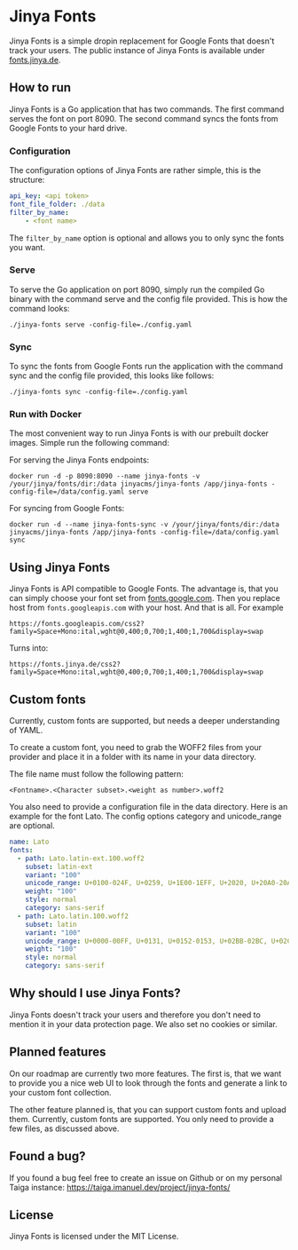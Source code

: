 # Jinya Fonts
Jinya Fonts is a simple dropin replacement for Google Fonts that doesn't track your users. The public instance of Jinya Fonts is available under [fonts.jinya.de](https://fonts.jinya.de). 

## How to run
Jinya Fonts is a Go application that has two commands. The first command serves the font on port 8090. The second command syncs the fonts from Google Fonts to your hard drive.

### Configuration
The configuration options of Jinya Fonts are rather simple, this is the structure:

```yaml
api_key: <api token>
font_file_folder: ./data
filter_by_name:
    - <font name>
```

The `filter_by_name` option is optional and allows you to only sync the fonts you want.

### Serve
To serve the Go application on port 8090, simply run the compiled Go binary with the command serve and the config file provided. This is how the command looks:

    ./jinya-fonts serve -config-file=./config.yaml

### Sync
To sync the fonts from Google Fonts run the application with the command sync and the config file provided, this looks like follows:

    ./jinya-fonts sync -config-file=./config.yaml

### Run with Docker
The most convenient way to run Jinya Fonts is with our prebuilt docker images. Simple run the following command:

For serving the Jinya Fonts endpoints:

    docker run -d -p 8090:8090 --name jinya-fonts -v /your/jinya/fonts/dir:/data jinyacms/jinya-fonts /app/jinya-fonts -config-file=/data/config.yaml serve

For syncing from Google Fonts:

    docker run -d --name jinya-fonts-sync -v /your/jinya/fonts/dir:/data jinyacms/jinya-fonts /app/jinya-fonts -config-file=/data/config.yaml sync

## Using Jinya Fonts
Jinya Fonts is API compatible to Google Fonts. The advantage is, that you can simply choose your font set from [fonts.google.com](https://fonts.google.com). Then you replace host from `fonts.googleapis.com` with your host. And that is all. For example 

    https://fonts.googleapis.com/css2?family=Space+Mono:ital,wght@0,400;0,700;1,400;1,700&display=swap

Turns into:

    https://fonts.jinya.de/css2?family=Space+Mono:ital,wght@0,400;0,700;1,400;1,700&display=swap

## Custom fonts
Currently, custom fonts are supported, but needs a deeper understanding of YAML.

To create a custom font, you need to grab the WOFF2 files from your provider and place it in a folder with its name in your data directory.

The file name must follow the following pattern:

    <Fontname>.<Character subset>.<weight as number>.woff2

You also need to provide a configuration file in the data directory. Here is an example for the font Lato. The config options category and unicode_range are optional.

```yaml
name: Lato
fonts:
  - path: Lato.latin-ext.100.woff2
    subset: latin-ext
    variant: "100"
    unicode_range: U+0100-024F, U+0259, U+1E00-1EFF, U+2020, U+20A0-20AB, U+20AD-20CF, U+2113, U+2C60-2C7F, U+A720-A7FF
    weight: "100"
    style: normal
    category: sans-serif
  - path: Lato.latin.100.woff2
    subset: latin
    variant: "100"
    unicode_range: U+0000-00FF, U+0131, U+0152-0153, U+02BB-02BC, U+02C6, U+02DA, U+02DC, U+2000-206F, U+2074, U+20AC, U+2122, U+2191, U+2193, U+2212, U+2215, U+FEFF, U+FFFD
    weight: "100"
    style: normal
    category: sans-serif
```

## Why should I use Jinya Fonts?
Jinya Fonts doesn't track your users and therefore you don't need to mention it in your data protection page. We also set no cookies or similar.

## Planned features
On our roadmap are currently two more features. The first is, that we want to provide you a nice web UI to look through the fonts and generate a link to your custom font collection.

The other feature planned is, that you can support custom fonts and upload them. Currently, custom fonts are supported. You only need to provide a few files, as discussed above.

## Found a bug?
If you found a bug feel free to create an issue on Github or on my personal Taiga instance: https://taiga.imanuel.dev/project/jinya-fonts/

## License
Jinya Fonts is licensed under the MIT License.